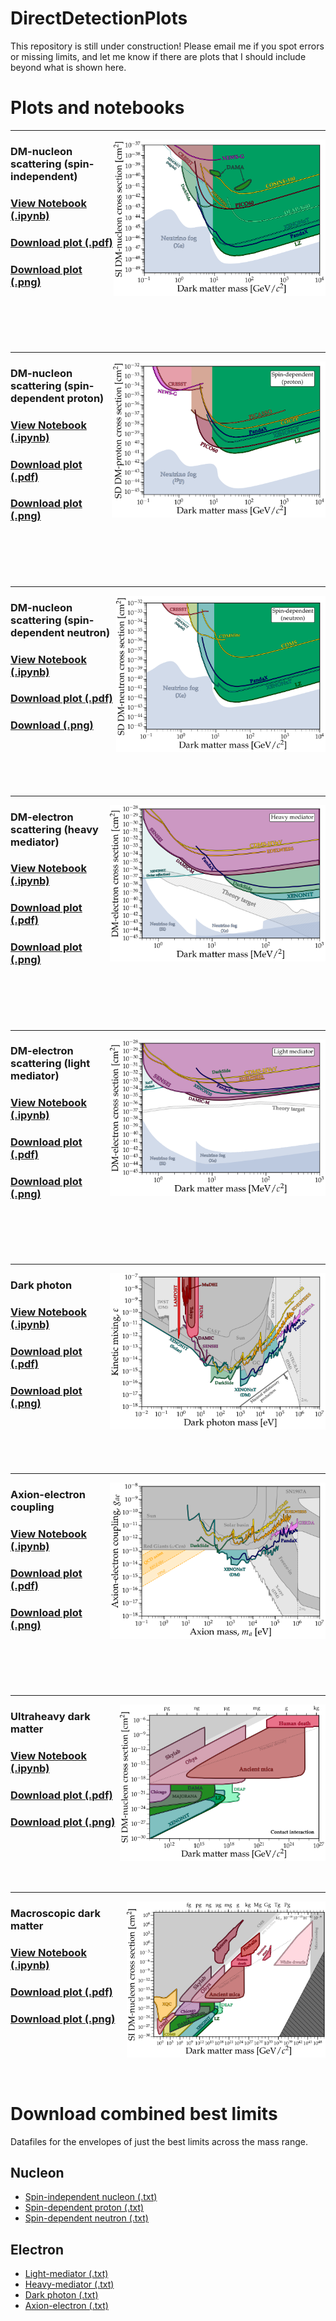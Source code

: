 # DirectDetectionPlots

This repository is still under construction! Please email me if you spot errors or missing limits, and let me know if there are plots that I should include beyond what is shown here.


# Plots and notebooks
---
[<img align="right" height="250" src="plots/plots_png/Nucleon_SI.png">](https://raw.githubusercontent.com/cajohare/DirectDetectionPlots/refs/heads/main/plots/plots_png/Nucleon_SI.png)
### DM-nucleon scattering (spin-independent)
### [View Notebook (.ipynb)](https://github.com/cajohare/DirectDetectionPlots/blob/main/notebooks/DM-Nucleon.ipynb)
### [Download plot (.pdf)](https://raw.githubusercontent.com/cajohare/DirectDetectionPlots/refs/heads/main/plots/Nucleon_SI.pdf)
### [Download plot (.png)](https://raw.githubusercontent.com/cajohare/DirectDetectionPlots/refs/heads/main/plots/plots_png/Nucleon_SI.png)
### &nbsp;
### &nbsp;
---
[<img align="right" height="250" src="plots/plots_png/Nucleon_SDp.png">](https://raw.githubusercontent.com/cajohare/DirectDetectionPlots/refs/heads/main/plots/plots_png/Nucleon_SDp.png)
### DM-nucleon scattering (spin-dependent proton)
### [View Notebook (.ipynb)](https://github.com/cajohare/DirectDetectionPlots/blob/main/notebooks/DM-Nucleon.ipynb)
### [Download plot (.pdf)](https://raw.githubusercontent.com/cajohare/DirectDetectionPlots/refs/heads/main/plots/Nucleon_SDp.pdf)
### [Download plot (.png)](https://raw.githubusercontent.com/cajohare/DirectDetectionPlots/refs/heads/main/plots/plots_png/Nucleon_SDp.png)
### &nbsp;
### &nbsp;
---
[<img align="right" height="250" src="plots/plots_png/Nucleon_SDn.png">](https://raw.githubusercontent.com/cajohare/DirectDetectionPlots/refs/heads/main/plots/plots_png/Nucleon_SDn.png)
### DM-nucleon scattering (spin-dependent neutron)
### [View Notebook (.ipynb)](https://github.com/cajohare/DirectDetectionPlots/blob/main/notebooks/DM-Nucleon.ipynb)
### [Download plot (.pdf)](https://raw.githubusercontent.com/cajohare/DirectDetectionPlots/refs/heads/main/plots/Nucleon_SDn.pdf)
### [Download (.png)](https://raw.githubusercontent.com/cajohare/DirectDetectionPlots/refs/heads/main/plots/plots_png/Nucleon_SDn.png)
### &nbsp;
### &nbsp;
---
[<img align="right" height="250" src="plots/plots_png/Electron_HeavyMediator.png">](https://raw.githubusercontent.com/cajohare/DirectDetectionPlots/refs/heads/main/plots/plots_png/Electron_HeavyMediator.png)
### DM-electron scattering (heavy mediator)
### [View Notebook (.ipynb)](https://github.com/cajohare/DirectDetectionPlots/blob/main/notebooks/DM-Electron.ipynb)
### [Download plot (.pdf)](https://raw.githubusercontent.com/cajohare/DirectDetectionPlots/refs/heads/main/plots/Electron_HeavyMediator.pdf)
### [Download plot (.png)](https://raw.githubusercontent.com/cajohare/DirectDetectionPlots/refs/heads/main/plots/plots_png/Electron_HeavyMediator.png)
### &nbsp;
### &nbsp;
---
[<img align="right" height="250" src="plots/plots_png/Electron_LightMediator.png">](https://raw.githubusercontent.com/cajohare/DirectDetectionPlots/refs/heads/main/plots/plots_png/Electron_LightMediator.png)
### DM-electron scattering (light mediator)
### [View Notebook (.ipynb)](https://github.com/cajohare/DirectDetectionPlots/blob/main/notebooks/DM-Electron.ipynb)
### [Download plot (.pdf)](https://raw.githubusercontent.com/cajohare/DirectDetectionPlots/refs/heads/main/plots/Electron_LightMediator.pdf)
### [Download plot (.png)](https://raw.githubusercontent.com/cajohare/DirectDetectionPlots/refs/heads/main/plots/plots_png/Electron_LightMediator.png)
### &nbsp;
### &nbsp;
---
[<img align="right" height="250" src="plots/plots_png/DarkPhoton.png">](https://raw.githubusercontent.com/cajohare/DirectDetectionPlots/refs/heads/main/plots/plots_png/DarkPhoton.png)
### Dark photon
### [View Notebook (.ipynb)](https://github.com/cajohare/DirectDetectionPlots/blob/main/notebooks/DM-Absorption.ipynb)
### [Download plot (.pdf)](https://raw.githubusercontent.com/cajohare/DirectDetectionPlots/refs/heads/main/plots/DarkPhoton.pdf)
### [Download plot (.png)](https://raw.githubusercontent.com/cajohare/DirectDetectionPlots/refs/heads/main/plots/plots_png/DarkPhoton.png)
### &nbsp;
### &nbsp;
---
[<img align="right" height="250" src="plots/plots_png/AxionElectron.png">](https://raw.githubusercontent.com/cajohare/DirectDetectionPlots/refs/heads/main/plots/plots_png/AxionElectron.png)
### Axion-electron coupling
### [View Notebook (.ipynb)](https://github.com/cajohare/DirectDetectionPlots/blob/main/notebooks/DM-Absorption.ipynb)
### [Download plot (.pdf)](https://raw.githubusercontent.com/cajohare/DirectDetectionPlots/refs/heads/main/plots/AxionElectron.pdf)
### [Download plot (.png)](https://raw.githubusercontent.com/cajohare/DirectDetectionPlots/refs/heads/main/plots/plots_png/AxionElectron.png)
### &nbsp;
### &nbsp;
---
[<img align="right" height="250" src="plots/plots_png/Ultraheavy_Contact.png">](https://raw.githubusercontent.com/cajohare/DirectDetectionPlots/refs/heads/main/plots/plots_png/Ultraheavy_Contact.png)
### Ultraheavy dark matter
### [View Notebook (.ipynb)](https://github.com/cajohare/DirectDetectionPlots/blob/main/notebooks/UltraheavyDM.ipynb)
### [Download plot (.pdf)](https://raw.githubusercontent.com/cajohare/DirectDetectionPlots/refs/heads/main/plots/Ultraheavy_Contact.pdf)
### [Download plot (.png)](https://raw.githubusercontent.com/cajohare/DirectDetectionPlots/refs/heads/main/plots/plots_png/Ultraheavy_Contact.png)
### &nbsp;
### &nbsp;
---
[<img align="right" height="250" src="plots/plots_png/MacroscopicDM.png">](https://raw.githubusercontent.com/cajohare/DirectDetectionPlots/refs/heads/main/plots/plots_png/MacroscopicDM.png)
### Macroscopic dark matter
### [View Notebook (.ipynb)](https://github.com/cajohare/DirectDetectionPlots/blob/main/notebooks/UltraheavyDM.ipynb)
### [Download plot (.pdf)](https://raw.githubusercontent.com/cajohare/DirectDetectionPlots/refs/heads/main/plots/MacroscopicDM.pdf)
### [Download plot (.png)](https://raw.githubusercontent.com/cajohare/DirectDetectionPlots/refs/heads/main/plots/plots_png/MacroscopicDM.png)
### &nbsp;
### &nbsp;


# Download combined best limits
Datafiles for the envelopes of just the best limits across the mass range. 
## Nucleon
* [Spin-independent nucleon (.txt)](https://raw.githubusercontent.com/cajohare/DirectDetectionPlots/refs/heads/main/data/limits/Nucleon/SI/AllLimits-2024.txt)
* [Spin-dependent proton (.txt)](https://raw.githubusercontent.com/cajohare/DirectDetectionPlots/refs/heads/main/data/limits/Nucleon/SDp/AllLimits-2024.txt)
* [Spin-dependent neutron (.txt)](https://raw.githubusercontent.com/cajohare/DirectDetectionPlots/refs/heads/main/data/limits/Nucleon/SDn/AllLimits-2024.txt)
## Electron
* [Light-mediator (.txt)](https://raw.githubusercontent.com/cajohare/DirectDetectionPlots/refs/heads/main/data/limits/Electron/LightMediator/AllLimits-2024.txt)
* [Heavy-mediator (.txt)](https://raw.githubusercontent.com/cajohare/DirectDetectionPlots/refs/heads/main/data/limits/Electron/HeavyMediator/AllLimits-2024.txt)
* [Dark photon (.txt)](https://raw.githubusercontent.com/cajohare/DirectDetectionPlots/refs/heads/main/data/limits/Electron/DarkPhoton/AllLimits-2024.txt)
* [Axion-electron (.txt)](https://raw.githubusercontent.com/cajohare/DirectDetectionPlots/refs/heads/main/data/limits/Electron/Axion/AllLimits-2024.txt)